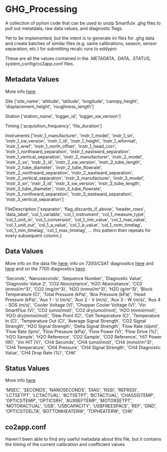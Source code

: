 # GHG_Processing
A collection of pyhon code that can be used to unzip Smartfulx .ghg files to pull out metatdata, raw data values, and diagnostic flags.

Yet to be implemented, but the intent is to generate ini files for .ghg data and create batches of similar files (e.g. same calibrations, season, sensor separation, etc.) for submitting recalc runs to eddypro


These are all the values contained in the .METADATA, .DATA, .STATUS, system_config/co2app.conf files.

## Metadata Values

More info [here](https://www.licor.com/env/support/EddyPro/topics/metadata-file-editor.html)

Site
['site_name', 'altitude', 'latitude', 'longitude', 'canopy_height', 'displacement_height', 'roughness_length']

Station
['station_name', 'logger_id', 'logger_sw_version']

Timing
['acquisition_frequency', 'file_duration']

Instruments
['instr_1_manufacturer', 'instr_1_model', 'instr_1_sn', 'instr_1_sw_version', 'instr_1_id', 'instr_1_height', 'instr_1_wformat', 'instr_1_wref', 'instr_1_north_offset', 'instr_1_head_corr', 'instr_1_northward_separation', 'instr_1_eastward_separation', 'instr_1_vertical_separation', 'instr_2_manufacturer', 'instr_2_model', 'instr_2_sn', 'instr_2_id', 'instr_2_sw_version', 'instr_2_tube_length', 'instr_2_tube_diameter', 'instr_2_tube_flowrate', 'instr_2_northward_separation', 'instr_2_eastward_separation', 'instr_2_vertical_separation', 'instr_3_manufacturer', 'instr_3_model', 'instr_3_sn', 'instr_3_id', 'instr_3_sw_version', 'instr_3_tube_length', 'instr_3_tube_diameter', 'instr_3_tube_flowrate', 'instr_3_northward_separation', 'instr_3_eastward_separation', 'instr_3_vertical_separation']

FileDescription
['separator', 'flag_discards_if_above', 'header_rows', 'data_label', 'col_1_variable', 'col_1_instrument', 'col_1_measure_type', 'col_1_unit_in', 'col_1_conversion', 'col_1_min_value', 'col_1_max_value', 'col_1_unit_out', 'col_1_a_value', 'col_1_b_value', 'col_1_nom_timelag', 'col_1_min_timelag', 'col_1_max_timelag', ... this pattern then repeats for every subsequent column.]

## Data Values
More info on the data file [here](https://www.licor.com/env/support/LI-7200RS/topics/data-files.html); info on 7200/CSAT diagnositcs [here](https://www.licor.com/env/support/LI-7200RS/topics/gas-analyzer-diagnostics.html) and [here](https://www.licor.com/env/support/LI-7200RS/topics/diagnostics-eddypro.html#Gas) and on the 7700 diagnostics [here](https://www.licor.com/env/support/LI-7700/topics/data-files.html).

'Seconds', 'Nanoseconds', 'Sequence Number', 'Diagnostic Value',
'Diagnostic Value 2', 'CO2 Absorptance', 'H2O Absorptance',
'CO2 (mmol/m^3)', 'CO2 (mg/m^3)', 'H2O (mmol/m^3)', 'H2O (g/m^3)',
'Block Temperature (C)', 'Total Pressure (kPa)',
'Box Pressure (kPa)', 'Head Pressure (kPa)', 'Aux 1 - U (m/s)',
'Aux 2 - V (m/s)', 'Aux 3 - W (m/s)', 'Aux 4 - SOS (m/s)',
'Cooler Voltage (V)', 'Chopper Cooler Voltage (V)',
'Vin SmartFlux (V)', 'CO2 (umol/mol)', 'CO2 dry(umol/mol)',
'H2O (mmol/mol)', 'H2O dry(mmol/mol)', 'Dew Point (C)',
'Cell Temperature (C)', 'Temperature In (C)',
'Temperature Out (C)', 'Average Signal Strength',
'CO2 Signal Strength', 'H2O Signal Strength',
'Delta Signal Strength', 'Flow Rate (slpm)', 'Flow Rate (lpm)',
'Flow Pressure (kPa)', 'Flow Power (V)', 'Flow Drive (%)',
'H2O Sample', 'H2O Reference', 'CO2 Sample', 'CO2 Reference',
'HIT Power (W)', 'Vin HIT (V)', 'CH4 Seconds', 'CH4 (umol/mol)',
'CH4 (mmol/m^3)', 'CH4 Temperature', 'CH4 Pressure',
'CH4 Signal Strength', 'CH4 Diagnostic Value', 'CH4 Drop Rate (%)',
'CHK'

## Status Values

More info [here](https://www.licor.com/env/support/LI-7700/topics/data-files.html)

'MSEC', 'SECONDS', 'NANOSECONDS', 'DIAG', 'RSSI', 'REFRSSI',
'LCTSETPT', 'LCTACTUAL', 'BCTSETPT', 'BCTACTUAL', 'CHASSISTEMP',
'OPTICSTEMP', 'OPTICSRH', 'AUXREFTEMP', 'MOTORSETPT',
'MOTORACTUAL', 'USB', 'USBCAPACITY', 'USBFREESPACE', 'REF', 'GND',
'OPTICSTDELTA', 'BOTTOMHEATERW', 'TOPHEATERW', 'CHK'

## co2app.conf

Haven't been able to find any useful metadata about this file, but it contains the timing of the current calibration and coefficient values